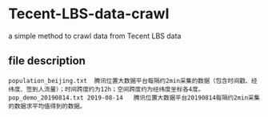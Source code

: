 # Tecent-LBS-data-crawl
a simple method to crawl data from Tecent LBS data

## file description
    population_beijing.txt  腾讯位置大数据平台每隔约2min采集的数据（包含时间戳、经纬度、签到人流量）；时间跨度约为12h；空间跨度约为经纬度坐标各4度。
    pop_demo_20190814.txt 2019-08-14   腾讯位置大数据平台20190814每隔约2min采集的数据求平均值得到的数据。
